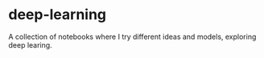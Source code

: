 # deep-learning
A collection of notebooks where I try different ideas and models, exploring deep learing.
